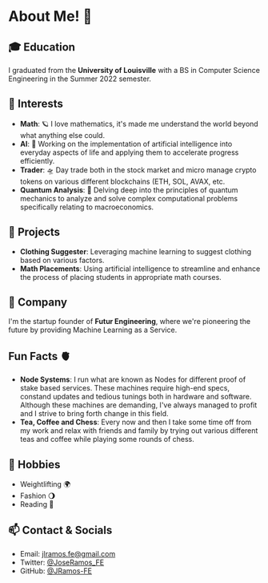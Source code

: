 # About Me! 🌌

## 🎓 Education
I graduated from the **University of Louisville** with a BS in Computer Science Engineering in the Summer 2022 semester.

## 🌠 Interests
- **Math**: 🪐 I love mathematics, it's made me understand the world beyond what anything else could.
- **AI**: 🤖 Working on the implementation of artificial intelligence into everyday aspects of life and applying them to accelerate progress efficiently.
- **Trader**: 🛸 Day trade both in the stock market and micro manage crypto tokens on various different blockchains (ETH, SOL, AVAX, etc.
- **Quantum Analysis**: 🔭 Delving deep into the principles of quantum mechanics to analyze and solve complex computational problems specifically relating to macroeconomics.

## 🚀 Projects
- **Clothing Suggester**: Leveraging machine learning to suggest clothing based on various factors.
- **Math Placements**: Using artificial intelligence to streamline and enhance the process of placing students in appropriate math courses.

## 💫 Company
I'm the startup founder of **Futur Engineering**, where we're pioneering the future by providing Machine Learning as a Service.

## Fun Facts 🫀
- **Node Systems**: I run what are known as Nodes for different proof of stake based services. These machines require high-end specs, constand updates and tedious tunings both in hardware and software. Although these machines are demanding, I've always managed to profit and I strive to bring forth change in this field.
- **Tea, Coffee and Chess**: Every now and then I take some time off from my work and relax with friends and family by trying out various different teas and coffee while playing some rounds of chess.

## 🌟 Hobbies
- Weightlifting 🌍
-  Fashion 🌖
- Reading 📡

## 📫 Contact & Socials
- Email: [jlramos.fe@gmail.com](mailto:jlramos.fe@gmail.com)
- Twitter: [@JoseRamos_FE](https://twitter.com/JoseRamos_FE)
- GitHub: [@JRamos-FE](https://github.com/JRamos-FE)
